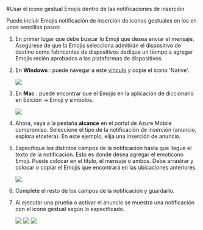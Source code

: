 <properties 
    pageTitle="Utilizar iconos gestuales Emojis dentro de compromiso de móvil de Azure" 
    description="Cómo usar iconos gestuales Emojis dentro de las notificaciones de inserción"     
    services="mobile-engagement" 
    documentationCenter="mobile" 
    authors="piyushjo" 
    manager="dwrede" 
    editor="" />

<tags 
    ms.service="mobile-engagement" 
    ms.workload="mobile" 
    ms.tgt_pltfrm="mobile-windows-phone" 
    ms.devlang="na" 
    ms.topic="article" 
    ms.date="08/19/2016" 
    ms.author="piyushjo" />

#<a name="use-emoji-emoticon-within-push-notifications"></a>Usar el icono gestual Emojis dentro de las notificaciones de inserción

Puede incluir Emojis notificación de inserción de iconos gestuales en los en unos sencillos pasos: 

1. En primer lugar que debe buscar lo Emoji que desea enviar el mensaje. Asegúrese de que la Emojis selecciona admitirán el dispositivo de destino como fabricantes de dispositivos dedique un tiempo a agregar Emojis recién aprobados a las plataformas de dispositivos. 

2. En **Windows** : puede navegar a este [vínculo](http://apps.timwhitlock.info/emoji/tables/unicode) y copie el icono 'Native'.

    ![][7] 

3. En **Mac** : puede encontrar que el Emojis en la aplicación de diccionario en Edición -> Emoji y símbolos.

    ![][6] 

4. Ahora, vaya a la pestaña **alcance** en el portal de Azure Mobile compromiso. Seleccione el tipo de la notificación de inserción (anuncio, explora etcetera). En este ejemplo, elija una inserción de anuncio.

5. Especifique los distintos campos de la notificación hasta que llegue el texto de la notificación. Esto es donde desea agregar el emoticono Emoji. Puede colocar en el título, el mensaje o ambos. Debe arrastrar y colocar o copiar el Emojis que encontrará en las ubicaciones anteriores. 

    ![][1]

6. Complete el resto de los campos de la notificación y guardarlo. 

7. Al ejecutar una prueba o activar el anuncio se muestra una notificación con el icono gestual según lo especificado.   

    ![][3] ![][4] ![][5]

<!-- Images. -->
[1]: ./media/mobile-engagement-use-emoji-with-push/notification_input.png
[3]: ./media/mobile-engagement-use-emoji-with-push/iOS_Emoji.png
[4]: ./media/mobile-engagement-use-emoji-with-push/Android_Emoji.png
[5]: ./media/mobile-engagement-use-emoji-with-push/WindowsPhone_Emoji.png
[6]: ./media/mobile-engagement-use-emoji-with-push/Mac_SelectEmoji.png
[7]: ./media/mobile-engagement-use-emoji-with-push/Windows_SelectEmoji.png

